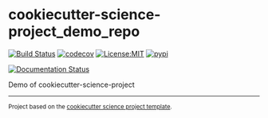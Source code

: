 cookiecutter-science-project_demo_repo
==============================
[![Build Status](https://github.com/jbusecke/cookiecutter-science-project_demo_repo/workflows/Tests/badge.svg)](https://github.com/jbusecke/cookiecutter-science-project_demo_repo/actions)
[![codecov](https://codecov.io/gh/jbusecke/cookiecutter-science-project_demo_repo/branch/master/graph/badge.svg)](https://codecov.io/gh/jbusecke/cookiecutter-science-project_demo_repo)
[![License:MIT](https://img.shields.io/badge/License-MIT-lightgray.svg?style=flt-square)](https://opensource.org/licenses/MIT)
[![pypi](https://img.shields.io/pypi/v/cookiecutter-science-project_demo_repo.svg)](https://pypi.org/project/cookiecutter-science-project_demo_repo)
<!-- [![conda-forge](https://img.shields.io/conda/dn/conda-forge/cookiecutter-science-project_demo_repo?label=conda-forge)](https://anaconda.org/conda-forge/cookiecutter-science-project_demo_repo) -->
[![Documentation Status](https://readthedocs.org/projects/cookiecutter-science-project_demo_repo/badge/?version=latest)](https://cookiecutter-science-project_demo_repo.readthedocs.io/en/latest/?badge=latest)


Demo of cookiecutter-science-project

--------

<p><small>Project based on the <a target="_blank" href="https://github.com/jbusecke/cookiecutter-science-project">cookiecutter science project template</a>.</small></p>

